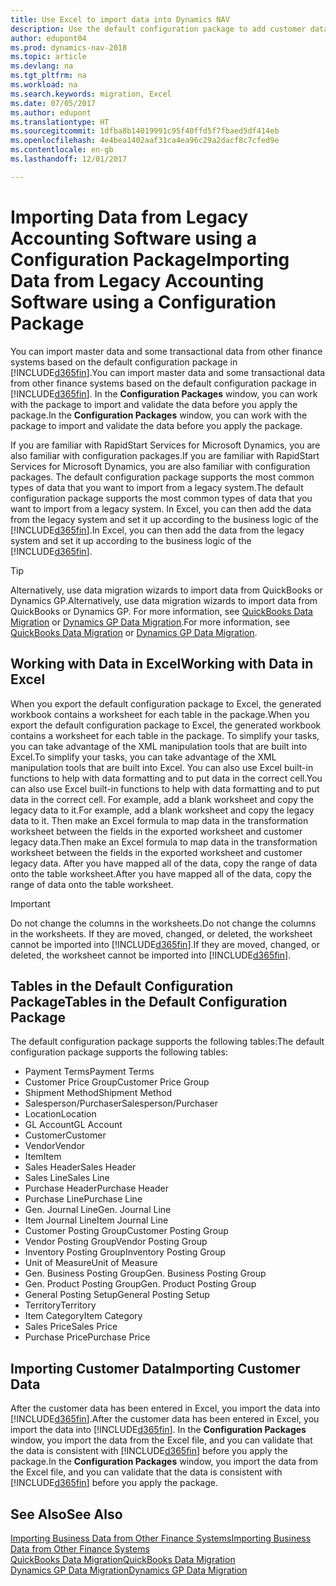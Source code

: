 ```yaml
---
title: Use Excel to import data into Dynamics NAV
description: Use the default configuration package to add customer data in Excel and import the data back into Dynamics NAV.
author: edupont04
ms.prod: dynamics-nav-2018
ms.topic: article
ms.devlang: na
ms.tgt_pltfrm: na
ms.workload: na
ms.search.keywords: migration, Excel
ms.date: 07/05/2017
ms.author: edupont
ms.translationtype: HT
ms.sourcegitcommit: 1dfba8b14019991c95f40ffd5f7fbaed5df414eb
ms.openlocfilehash: 4e4bea1402aaf31ca4ea96c29a2dacf8c7cfed9e
ms.contentlocale: en-gb
ms.lasthandoff: 12/01/2017

---
```

# <a name="importing-data-from-legacy-accounting-software-using-a-configuration-package"></a><span data-ttu-id="4ae93-103">Importing Data from Legacy Accounting Software using a Configuration Package</span><span class="sxs-lookup"><span data-stu-id="4ae93-103">Importing Data from Legacy Accounting Software using a Configuration Package</span></span>
<span data-ttu-id="4ae93-104">You can import master data and some transactional data from other finance systems based on the default configuration package in [!INCLUDE[d365fin](includes/d365fin_md.md)].</span><span class="sxs-lookup"><span data-stu-id="4ae93-104">You can import master data and some transactional data from other finance systems based on the default configuration package in [!INCLUDE[d365fin](includes/d365fin_md.md)].</span></span> <span data-ttu-id="4ae93-105">In the **Configuration Packages** window, you can work with the package to import and validate the data before you apply the package.</span><span class="sxs-lookup"><span data-stu-id="4ae93-105">In the **Configuration Packages** window, you can work with the package to import and validate the data before you apply the package.</span></span>  

<span data-ttu-id="4ae93-106">If you are familiar with RapidStart Services for Microsoft Dynamics, you are also familiar with configuration packages.</span><span class="sxs-lookup"><span data-stu-id="4ae93-106">If you are familiar with RapidStart Services for Microsoft Dynamics, you are also familiar with configuration packages.</span></span> <span data-ttu-id="4ae93-107">The default configuration package supports the most common types of data that you want to import from a legacy system.</span><span class="sxs-lookup"><span data-stu-id="4ae93-107">The default configuration package supports the most common types of data that you want to import from a legacy system.</span></span> <span data-ttu-id="4ae93-108">In Excel, you can then add the data from the legacy system and set it up according to the business logic of the [!INCLUDE[d365fin](includes/d365fin_md.md)].</span><span class="sxs-lookup"><span data-stu-id="4ae93-108">In Excel, you can then add the data from the legacy system and set it up according to the business logic of the [!INCLUDE[d365fin](includes/d365fin_md.md)].</span></span>  

> [!TIP]  
>   <span data-ttu-id="4ae93-109">Alternatively, use data migration wizards to import data from QuickBooks or Dynamics GP.</span><span class="sxs-lookup"><span data-stu-id="4ae93-109">Alternatively, use data migration wizards to import data from QuickBooks or Dynamics GP.</span></span> <span data-ttu-id="4ae93-110">For more information, see [QuickBooks Data Migration](ui-extensions-quickbooks-data-migration.md) or [Dynamics GP Data Migration](ui-extensions-dynamicsgp-data-migration.md).</span><span class="sxs-lookup"><span data-stu-id="4ae93-110">For more information, see [QuickBooks Data Migration](ui-extensions-quickbooks-data-migration.md) or [Dynamics GP Data Migration](ui-extensions-dynamicsgp-data-migration.md).</span></span>  

## <a name="working-with-data-in-excel"></a><span data-ttu-id="4ae93-111">Working with Data in Excel</span><span class="sxs-lookup"><span data-stu-id="4ae93-111">Working with Data in Excel</span></span>
<span data-ttu-id="4ae93-112">When you export the default configuration package to Excel, the generated workbook contains a worksheet for each table in the package.</span><span class="sxs-lookup"><span data-stu-id="4ae93-112">When you export the default configuration package to Excel, the generated workbook contains a worksheet for each table in the package.</span></span> <span data-ttu-id="4ae93-113">To simplify your tasks, you can take advantage of the XML manipulation tools that are built into Excel.</span><span class="sxs-lookup"><span data-stu-id="4ae93-113">To simplify your tasks, you can take advantage of the XML manipulation tools that are built into Excel.</span></span> <span data-ttu-id="4ae93-114">You can also use Excel built-in functions to help with data formatting and to put data in the correct cell.</span><span class="sxs-lookup"><span data-stu-id="4ae93-114">You can also use Excel built-in functions to help with data formatting and to put data in the correct cell.</span></span> <span data-ttu-id="4ae93-115">For example, add a blank worksheet and copy the legacy data to it.</span><span class="sxs-lookup"><span data-stu-id="4ae93-115">For example, add a blank worksheet and copy the legacy data to it.</span></span> <span data-ttu-id="4ae93-116">Then make an Excel formula to map data in the transformation worksheet between the fields in the exported worksheet and customer legacy data.</span><span class="sxs-lookup"><span data-stu-id="4ae93-116">Then make an Excel formula to map data in the transformation worksheet between the fields in the exported worksheet and customer legacy data.</span></span> <span data-ttu-id="4ae93-117">After you have mapped all of the data, copy the range of data onto the table worksheet.</span><span class="sxs-lookup"><span data-stu-id="4ae93-117">After you have mapped all of the data, copy the range of data onto the table worksheet.</span></span>  

> [!IMPORTANT]  
>  <span data-ttu-id="4ae93-118">Do not change the columns in the worksheets.</span><span class="sxs-lookup"><span data-stu-id="4ae93-118">Do not change the columns in the worksheets.</span></span> <span data-ttu-id="4ae93-119">If they are moved, changed, or deleted, the worksheet cannot be imported into [!INCLUDE[d365fin](includes/d365fin_md.md)].</span><span class="sxs-lookup"><span data-stu-id="4ae93-119">If they are moved, changed, or deleted, the worksheet cannot be imported into [!INCLUDE[d365fin](includes/d365fin_md.md)].</span></span>

## <a name="tables-in-the-default-configuration-package"></a><span data-ttu-id="4ae93-120">Tables in the Default Configuration Package</span><span class="sxs-lookup"><span data-stu-id="4ae93-120">Tables in the Default Configuration Package</span></span>
<span data-ttu-id="4ae93-121">The default configuration package supports the following tables:</span><span class="sxs-lookup"><span data-stu-id="4ae93-121">The default configuration package supports the following tables:</span></span>

-   <span data-ttu-id="4ae93-122">Payment Terms</span><span class="sxs-lookup"><span data-stu-id="4ae93-122">Payment Terms</span></span>
-   <span data-ttu-id="4ae93-123">Customer Price Group</span><span class="sxs-lookup"><span data-stu-id="4ae93-123">Customer Price Group</span></span>
-   <span data-ttu-id="4ae93-124">Shipment Method</span><span class="sxs-lookup"><span data-stu-id="4ae93-124">Shipment Method</span></span>
-   <span data-ttu-id="4ae93-125">Salesperson/Purchaser</span><span class="sxs-lookup"><span data-stu-id="4ae93-125">Salesperson/Purchaser</span></span>
-   <span data-ttu-id="4ae93-126">Location</span><span class="sxs-lookup"><span data-stu-id="4ae93-126">Location</span></span>
-   <span data-ttu-id="4ae93-127">GL Account</span><span class="sxs-lookup"><span data-stu-id="4ae93-127">GL Account</span></span>
-   <span data-ttu-id="4ae93-128">Customer</span><span class="sxs-lookup"><span data-stu-id="4ae93-128">Customer</span></span>
-   <span data-ttu-id="4ae93-129">Vendor</span><span class="sxs-lookup"><span data-stu-id="4ae93-129">Vendor</span></span>
-   <span data-ttu-id="4ae93-130">Item</span><span class="sxs-lookup"><span data-stu-id="4ae93-130">Item</span></span>
-   <span data-ttu-id="4ae93-131">Sales Header</span><span class="sxs-lookup"><span data-stu-id="4ae93-131">Sales Header</span></span>
-   <span data-ttu-id="4ae93-132">Sales Line</span><span class="sxs-lookup"><span data-stu-id="4ae93-132">Sales Line</span></span>
-   <span data-ttu-id="4ae93-133">Purchase Header</span><span class="sxs-lookup"><span data-stu-id="4ae93-133">Purchase Header</span></span>
-   <span data-ttu-id="4ae93-134">Purchase Line</span><span class="sxs-lookup"><span data-stu-id="4ae93-134">Purchase Line</span></span>
-   <span data-ttu-id="4ae93-135">Gen. Journal Line</span><span class="sxs-lookup"><span data-stu-id="4ae93-135">Gen. Journal Line</span></span>
-   <span data-ttu-id="4ae93-136">Item Journal Line</span><span class="sxs-lookup"><span data-stu-id="4ae93-136">Item Journal Line</span></span>
-   <span data-ttu-id="4ae93-137">Customer Posting Group</span><span class="sxs-lookup"><span data-stu-id="4ae93-137">Customer Posting Group</span></span>
-   <span data-ttu-id="4ae93-138">Vendor Posting Group</span><span class="sxs-lookup"><span data-stu-id="4ae93-138">Vendor Posting Group</span></span>
-   <span data-ttu-id="4ae93-139">Inventory Posting Group</span><span class="sxs-lookup"><span data-stu-id="4ae93-139">Inventory Posting Group</span></span>
-   <span data-ttu-id="4ae93-140">Unit of Measure</span><span class="sxs-lookup"><span data-stu-id="4ae93-140">Unit of Measure</span></span>
-   <span data-ttu-id="4ae93-141">Gen. Business Posting Group</span><span class="sxs-lookup"><span data-stu-id="4ae93-141">Gen. Business Posting Group</span></span>
-   <span data-ttu-id="4ae93-142">Gen. Product Posting Group</span><span class="sxs-lookup"><span data-stu-id="4ae93-142">Gen. Product Posting Group</span></span>
-   <span data-ttu-id="4ae93-143">General Posting Setup</span><span class="sxs-lookup"><span data-stu-id="4ae93-143">General Posting Setup</span></span>
-   <span data-ttu-id="4ae93-144">Territory</span><span class="sxs-lookup"><span data-stu-id="4ae93-144">Territory</span></span>
-   <span data-ttu-id="4ae93-145">Item Category</span><span class="sxs-lookup"><span data-stu-id="4ae93-145">Item Category</span></span>
-   <span data-ttu-id="4ae93-146">Sales Price</span><span class="sxs-lookup"><span data-stu-id="4ae93-146">Sales Price</span></span>
-   <span data-ttu-id="4ae93-147">Purchase Price</span><span class="sxs-lookup"><span data-stu-id="4ae93-147">Purchase Price</span></span>

## <a name="importing-customer-data"></a><span data-ttu-id="4ae93-148">Importing Customer Data</span><span class="sxs-lookup"><span data-stu-id="4ae93-148">Importing Customer Data</span></span>
<span data-ttu-id="4ae93-149">After the customer data has been entered in Excel, you import the data into [!INCLUDE[d365fin](includes/d365fin_md.md)].</span><span class="sxs-lookup"><span data-stu-id="4ae93-149">After the customer data has been entered in Excel, you import the data into [!INCLUDE[d365fin](includes/d365fin_md.md)].</span></span> <span data-ttu-id="4ae93-150">In the **Configuration Packages** window, you import the data from the Excel file, and you can validate that the data is consistent with [!INCLUDE[d365fin](includes/d365fin_md.md)] before you apply the package.</span><span class="sxs-lookup"><span data-stu-id="4ae93-150">In the **Configuration Packages** window, you import the data from the Excel file, and you can validate that the data is consistent with [!INCLUDE[d365fin](includes/d365fin_md.md)] before you apply the package.</span></span>

## <a name="see-also"></a><span data-ttu-id="4ae93-151">See Also</span><span class="sxs-lookup"><span data-stu-id="4ae93-151">See Also</span></span>
[<span data-ttu-id="4ae93-152">Importing Business Data from Other Finance Systems</span><span class="sxs-lookup"><span data-stu-id="4ae93-152">Importing Business Data from Other Finance Systems</span></span>](upload-data.md)  
[<span data-ttu-id="4ae93-153">QuickBooks Data Migration</span><span class="sxs-lookup"><span data-stu-id="4ae93-153">QuickBooks Data Migration</span></span>](ui-extensions-quickbooks-data-migration.md)  
[<span data-ttu-id="4ae93-154">Dynamics GP Data Migration</span><span class="sxs-lookup"><span data-stu-id="4ae93-154">Dynamics GP Data Migration</span></span>](ui-extensions-dynamicsgp-data-migration.md)

